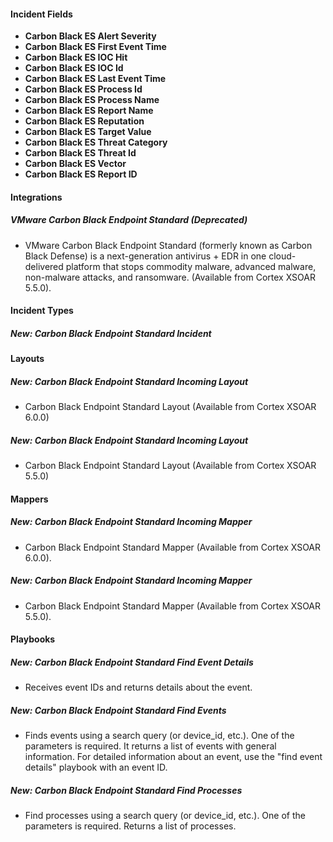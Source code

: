 
#### Incident Fields
- **Carbon Black ES Alert Severity**
- **Carbon Black ES First Event Time**
- **Carbon Black ES IOC Hit**
- **Carbon Black ES IOC Id**
- **Carbon Black ES Last Event Time**
- **Carbon Black ES Process Id**
- **Carbon Black ES Process Name**
- **Carbon Black ES Report Name**
- **Carbon Black ES Reputation**
- **Carbon Black ES Target Value**
- **Carbon Black ES Threat Category**
- **Carbon Black ES Threat Id**
- **Carbon Black ES Vector**
- **Carbon Black ES Report ID**

#### Integrations
##### VMware Carbon Black Endpoint Standard (Deprecated)
- VMware Carbon Black Endpoint Standard (formerly known as Carbon Black Defense) is a next-generation antivirus + EDR in one cloud-delivered platform that stops commodity malware, advanced malware, non-malware attacks, and ransomware. (Available from Cortex XSOAR 5.5.0).

#### Incident Types
##### New: Carbon Black Endpoint Standard Incident

#### Layouts
##### New: Carbon Black Endpoint Standard Incoming Layout
- Carbon Black Endpoint Standard Layout  (Available from Cortex XSOAR 6.0.0)

##### New: Carbon Black Endpoint Standard Incoming Layout
- Carbon Black Endpoint Standard Layout  (Available from Cortex XSOAR 5.5.0)

#### Mappers
##### New: Carbon Black Endpoint Standard Incoming Mapper
- Carbon Black Endpoint Standard Mapper (Available from Cortex XSOAR 6.0.0).

##### New: Carbon Black Endpoint Standard Incoming Mapper
- Carbon Black Endpoint Standard Mapper (Available from Cortex XSOAR 5.5.0).

#### Playbooks
##### New: Carbon Black Endpoint Standard Find Event Details
- Receives event IDs and returns details about the event.

##### New: Carbon Black Endpoint Standard Find Events
- Finds events using a search query (or device_id, etc.). One of the parameters is required. It returns a list of events with general information. For detailed information about an event, use the "find event details" playbook with an event ID.

##### New: Carbon Black Endpoint Standard Find Processes
- Find processes using a search query (or device_id, etc.). One of the parameters is required. Returns a list of processes.
